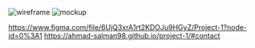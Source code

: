 ![wireframe](https://user-images.githubusercontent.com/108816745/181995781-bd2ecf49-201b-43d8-b865-28cd21a80509.png)
![mockup ](https://user-images.githubusercontent.com/108816745/181995785-a067ec7e-95b7-4a62-9fe1-44624bce84b8.png)


https://www.figma.com/file/6UjQ3xrA1rt2KDOJu9HGyZ/Project-1?node-id=0%3A1
https://ahmad-salman98.github.io/project-1/#contact
